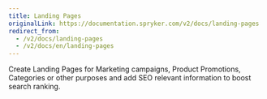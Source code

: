 ```yaml
---
title: Landing Pages
originalLink: https://documentation.spryker.com/v2/docs/landing-pages
redirect_from:
  - /v2/docs/landing-pages
  - /v2/docs/en/landing-pages
---
```


Create Landing Pages for Marketing campaigns, Product Promotions, Categories or other purposes and add SEO relevant information to boost search ranking.
